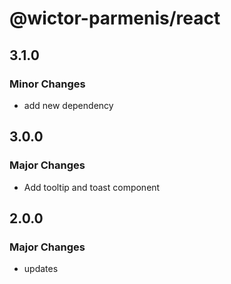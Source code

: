 # @wictor-parmenis/react

## 3.1.0

### Minor Changes

- add new dependency

## 3.0.0

### Major Changes

- Add tooltip and toast component

## 2.0.0

### Major Changes

- updates
